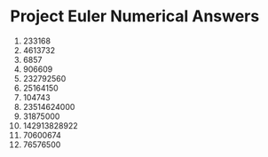 # Project Euler Numerical Answers

 1. 233168
 2. 4613732
 3. 6857
 4. 906609
 5. 232792560
 6. 25164150
 7. 104743
 8. 23514624000
 9. 31875000
 10. 142913828922
 11. 70600674
 12. 76576500